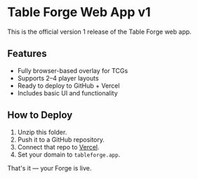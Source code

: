 
# Table Forge Web App v1

This is the official version 1 release of the Table Forge web app.

## Features

- Fully browser-based overlay for TCGs
- Supports 2–4 player layouts
- Ready to deploy to GitHub + Vercel
- Includes basic UI and functionality

## How to Deploy

1. Unzip this folder.
2. Push it to a GitHub repository.
3. Connect that repo to [Vercel](https://vercel.com).
4. Set your domain to `tableforge.app`.

That's it — your Forge is live.
